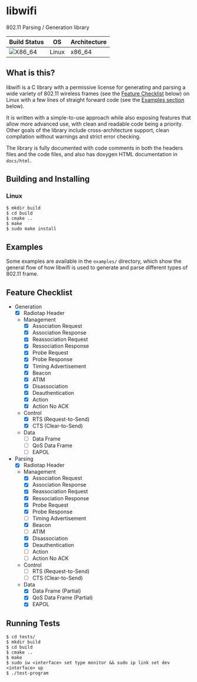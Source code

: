 # libwifi
802.11 Parsing / Generation library

| Build Status                                                                       | OS    | Architecture |
| ---------------------------------------------------------------------------------- | ------| ------------ |
|![X86_64](https://github.com/libwifi/libwifi/actions/workflows/x86_64.yml/badge.svg) | Linux | x86_64       |

## What is this?
libwifi is a C library with a permissive license for generating and parsing a wide variety of 802.11 wireless frames (see the [Feature Checklist](#feature-checklist) below) on Linux with a few lines of straight forward code (see the [Examples section](#examples) below).

It is written with a simple-to-use approach while also exposing features that allow more advanced use, with clean and readable code being a priority. Other goals of the library include cross-architecture support, clean compilation without warnings and strict error checking.

The library is fully documented with code comments in both the headers files and the code files, and also has doxygen HTML documentation in `docs/html`.

## Building and Installing
### Linux
```
$ mkdir build
$ cd build
$ cmake ..
$ make
$ sudo make install
```

## Examples
Some examples are available in the `examples/` directory, which show the general flow of how libwifi is used to generate and parse different types of 802.11 frame.

## Feature Checklist
- Generation
  - [X] Radiotap Header
  - Management
     - [X] Association Request
     - [X] Association Response 
     - [X] Reassociation Request
     - [X] Ressociation Response
     - [X] Probe Request
     - [X] Probe Response
     - [X] Timing Advertisement
     - [X] Beacon
     - [X] ATIM
     - [X] Disassociation
     - [X] Deauthentication
     - [X] Action
     - [X] Action No ACK
  - Control
      - [X] RTS (Request-to-Send)
      - [X] CTS (Clear-to-Send)
  - Data
    - [ ] Data Frame
    - [ ] QoS Data Frame
    - [ ] EAPOL

- Parsing
  - [X] Radiotap Header
  - Management
     - [X] Association Request
     - [X] Association Response 
     - [X] Reassociation Request
     - [X] Ressociation Response
     - [X] Probe Request
     - [X] Probe Response
     - [ ] Timing Advertisement
     - [X] Beacon
     - [ ] ATIM
     - [X] Disassociation
     - [X] Deauthentication
     - [ ] Action
     - [ ] Action No ACK
  - Control
      - [ ] RTS (Request-to-Send)
      - [ ] CTS (Clear-to-Send)
  - Data
    - [X] Data Frame (Partial)
    - [X] QoS Data Frame (Partial)
    - [X] EAPOL

## Running Tests
```
$ cd tests/
$ mkdir build
$ cd build
$ cmake ..
$ make
$ sudo iw <interface> set type monitor && sudo ip link set dev <interface> up
$ ./test-program
```


